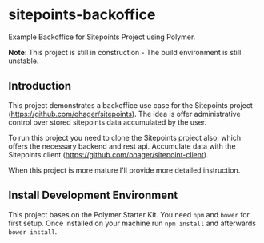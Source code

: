 # sitepoints-backoffice
Example Backoffice for Sitepoints Project using Polymer.

__Note__: This project is still in construction - The build environment is still unstable.


## Introduction

This project demonstrates a backoffice use case for the Sitepoints project (https://github.com/ohager/sitepoints).
The idea is offer administrative control over stored sitepoints data accumulated by the user.

To run this project you need to clone the Sitepoints project also, which offers the necessary backend and rest api.
Accumulate data with the Sitepoints client (https://github.com/ohager/sitepoint-client).

When this project is more mature I'll provide more detailed instruction.

## Install Development Environment

This project bases on the Polymer Starter Kit.
You need ``npm`` and ``bower`` for first setup. Once installed on your machine run ``npm install`` and afterwards ``bower install``.


